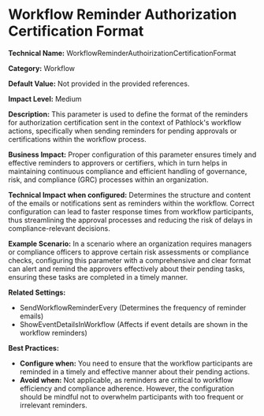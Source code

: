 # Workflow Reminder Authorization Certification Format

**Technical Name:** WorkflowReminderAuthoirizationCertificationFormat

**Category:** Workflow

**Default Value:** Not provided in the provided references.

**Impact Level:** Medium

**Description:** This parameter is used to define the format of the reminders for authorization certification sent in the context of Pathlock's workflow actions, specifically when sending reminders for pending approvals or certifications within the workflow process.

**Business Impact:** Proper configuration of this parameter ensures timely and effective reminders to approvers or certifiers, which in turn helps in maintaining continuous compliance and efficient handling of governance, risk, and compliance (GRC) processes within an organization.

**Technical Impact when configured:** Determines the structure and content of the emails or notifications sent as reminders within the workflow. Correct configuration can lead to faster response times from workflow participants, thus streamlining the approval processes and reducing the risk of delays in compliance-relevant decisions.

**Example Scenario:** In a scenario where an organization requires managers or compliance officers to approve certain risk assessments or compliance checks, configuring this parameter with a comprehensive and clear format can alert and remind the approvers effectively about their pending tasks, ensuring these tasks are completed in a timely manner.

**Related Settings:** 
- SendWorkflowReminderEvery (Determines the frequency of reminder emails)
- ShowEventDetailsInWorkflow (Affects if event details are shown in the workflow reminders)

**Best Practices:** 
- **Configure when:** You need to ensure that the workflow participants are reminded in a timely and effective manner about their pending actions.
- **Avoid when:** Not applicable, as reminders are critical to workflow efficiency and compliance adherence. However, the configuration should be mindful not to overwhelm participants with too frequent or irrelevant reminders.